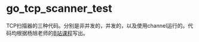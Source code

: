 # go_tcp_scanner_test

TCP扫描器的三种代码。分别是非并发的，并发的，以及使用channel运行的。代码均根据杨旭老师的[B站课程](https://www.bilibili.com/video/BV13K4y1a7dt )写出。
